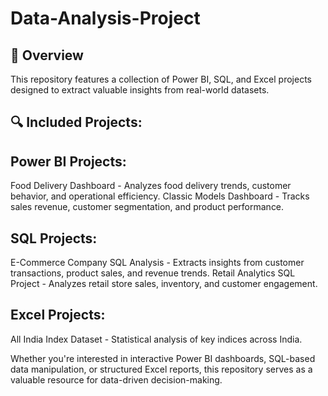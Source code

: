 # Data-Analysis-Project
## 🚀 Overview
This repository features a collection of Power BI, SQL, and Excel projects designed to extract valuable insights from real-world datasets. 
## 🔍 Included Projects:

## Power BI Projects:
Food Delivery Dashboard - Analyzes food delivery trends, customer behavior, and operational efficiency.
Classic Models Dashboard - Tracks sales revenue, customer segmentation, and product performance.
## SQL Projects:
E-Commerce Company SQL Analysis - Extracts insights from customer transactions, product sales, and revenue trends. 
Retail Analytics SQL Project - Analyzes retail store sales, inventory, and customer engagement.
## Excel Projects: 
All India Index Dataset - Statistical analysis of key indices across India.

Whether you're interested in interactive Power BI dashboards, SQL-based data manipulation, or structured Excel reports, this repository serves as a valuable resource for data-driven decision-making.
